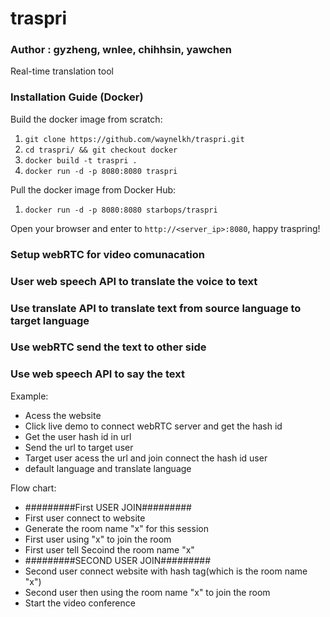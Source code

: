 # traspri
### Author : gyzheng, wnlee, chihhsin, yawchen
Real-time translation tool

### Installation Guide (Docker)

Build the docker image from scratch:

1. `git clone https://github.com/waynelkh/traspri.git`
2. `cd traspri/ && git checkout docker`
3. `docker build -t traspri .`
4. `docker run -d -p 8080:8080 traspri`

Pull the docker image from Docker Hub:

1. `docker run -d -p 8080:8080 starbops/traspri`

Open your browser and enter to `http://<server_ip>:8080`, happy traspring!

### Setup webRTC for video comunacation
### User web speech API to translate the voice to text
### Use translate API to translate text from source language to target language
### Use webRTC send the text to other side
### Use web speech API to say the text

Example:
 - Acess the website
 - Click live demo to connect webRTC server and get the hash id
 - Get the user hash id in url
 - Send the url to target user
 - Target user acess the url and join connect the hash id user
 - default language and translate language

Flow chart:  
 - #########First USER JOIN#########
 - First user connect to website
 - Generate the room name "x" for this session
 - First user using "x" to join the room
 - First user tell Secoind the room name "x"
 - #########SECOND USER JOIN#########
 - Second user connect website with hash tag(which is the room name "x")
 - Second user then using the room name "x" to join the room
 - Start the video conference
 
 
